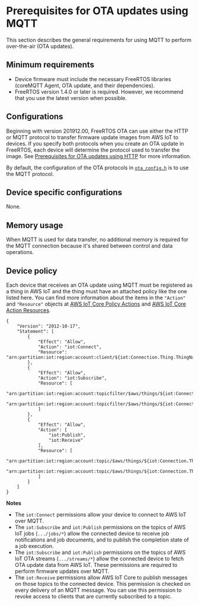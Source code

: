 # Prerequisites for OTA updates using MQTT<a name="ota-mqtt-freertos"></a>

This section describes the general requirements for using MQTT to perform over\-the\-air \(OTA updates\)\.

## Minimum requirements<a name="ota-mqtt-freertos-min-requirements"></a>
+ Device firmware must include the necessary FreeRTOS libraries \(coreMQTT Agent, OTA update, and their dependencies\)\.
+ FreeRTOS version 1\.4\.0 or later is required\. However, we recommend that you use the latest version when possible\.

## Configurations<a name="ota-mqtt-freertos-config"></a>

Beginning with version 201912\.00, FreeRTOS OTA can use either the HTTP or MQTT protocol to transfer firmware update images from AWS IoT to devices\. If you specify both protocols when you create an OTA update in FreeRTOS, each device will determine the protocol used to transfer the image\. See [Prerequisites for OTA updates using HTTP](ota-http-freertos.md) for more information\.

By default, the configuration of the OTA protocols in [ `ota_config.h`](https://github.com/aws/amazon-freertos/blob/main/vendors/vendor/boards/board/aws_demos/config_files/ota_config.h) is to use the MQTT protocol\.

## Device specific configurations<a name="ota-mqtt-freertos-dev-config"></a>

None\.

## Memory usage<a name="ota-mqtt-freertos-memory"></a>

When MQTT is used for data transfer, no additional memory is required for the MQTT connection because it's shared between control and data operations\. 

## Device policy<a name="ota-mqtt-freertos-device-policy"></a>

Each device that receives an OTA update using MQTT must be registered as a thing in AWS IoT and the thing must have an attached policy like the one listed here\. You can find more information about the items in the `"Action"` and `"Resource"` objects at [AWS IoT Core Policy Actions](https://docs.aws.amazon.com/iot/latest/developerguide/iot-policy-actions.html) and [AWS IoT Core Action Resources](https://docs.aws.amazon.com/iot/latest/developerguide/iot-action-resources.html)\.

```
{
    "Version": "2012-10-17",
    "Statement": [
        {
            "Effect": "Allow",
            "Action": "iot:Connect",
            "Resource": "arn:partition:iot:region:account:client/${iot:Connection.Thing.ThingName}"
        },
        {
            "Effect": "Allow",
            "Action": "iot:Subscribe",
            "Resource": [
                "arn:partition:iot:region:account:topicfilter/$aws/things/${iot:Connection.Thing.ThingName}/streams/*",
                "arn:partition:iot:region:account:topicfilter/$aws/things/${iot:Connection.Thing.ThingName}/jobs/*"
            ]
        },
        {
            "Effect": "Allow",
            "Action": [
                "iot:Publish",
                "iot:Receive"
            ],
            "Resource": [
                "arn:partition:iot:region:account:topic/$aws/things/${iot:Connection.Thing.ThingName}/streams/*",
                "arn:partition:iot:region:account:topic/$aws/things/${iot:Connection.Thing.ThingName}/jobs/*"
            ]
        }
    ]
}
```

**Notes**
+ The `iot:Connect` permissions allow your device to connect to AWS IoT over MQTT\.
+ The `iot:Subscribe` and `iot:Publish` permissions on the topics of AWS IoT jobs \(`.../jobs/*`\) allow the connected device to receive job notifications and job documents, and to publish the completion state of a job execution\.
+ The `iot:Subscribe` and `iot:Publish` permissions on the topics of AWS IoT OTA streams \(`.../streams/*`\) allow the connected device to fetch OTA update data from AWS IoT\. These permissions are required to perform firmware updates over MQTT\.
+ The `iot:Receive` permissions allow AWS IoT Core to publish messages on those topics to the connected device\. This permission is checked on every delivery of an MQTT message\. You can use this permission to revoke access to clients that are currently subscribed to a topic\.